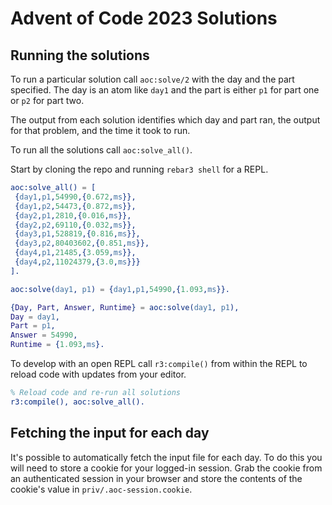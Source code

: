 Advent of Code 2023 Solutions
=====

Running the solutions
-----

To run a particular solution call `aoc:solve/2` with the day
and the part specified. The day is an atom like `day1` and the
part is either `p1` for part one or `p2` for part two.

The output from each solution identifies which day and part ran,
the output for that problem, and the time it took to run.

To run all the solutions call `aoc:solve_all()`.

Start by cloning the repo and running `rebar3 shell` for a REPL.

```erlang
aoc:solve_all() = [
 {day1,p1,54990,{0.672,ms}},
 {day1,p2,54473,{0.872,ms}},
 {day2,p1,2810,{0.016,ms}},
 {day2,p2,69110,{0.032,ms}},
 {day3,p1,528819,{0.816,ms}},
 {day3,p2,80403602,{0.851,ms}},
 {day4,p1,21485,{3.059,ms}},
 {day4,p2,11024379,{3.0,ms}}}
].

aoc:solve(day1, p1) = {day1,p1,54990,{1.093,ms}}.

{Day, Part, Answer, Runtime} = aoc:solve(day1, p1),
Day = day1,
Part = p1,
Answer = 54990,
Runtime = {1.093,ms}.
```

To develop with an open REPL call `r3:compile()` from within
the REPL to reload code with updates from your editor.

```erlang
% Reload code and re-run all solutions
r3:compile(), aoc:solve_all().
```

Fetching the input for each day
-----

It's possible to automatically fetch the input file for each day.
To do this you will need to store a cookie for your logged-in session.
Grab the cookie from an authenticated session in your browser and
store the contents of the cookie's value in `priv/.aoc-session.cookie`.

